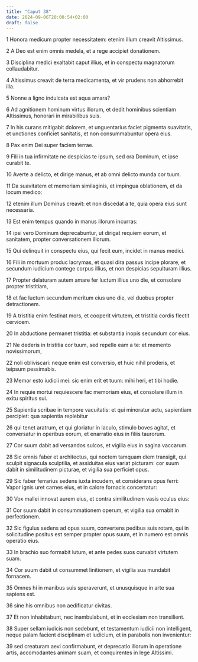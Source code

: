 ```yaml
---
title: "Caput 38"
date: 2024-09-06T20:00:54+02:00
draft: false
---
```



1 Honora medicum propter necessitatem: etenim illum creavit Altissimus.

2 A Deo est enim omnis medela, et a rege accipiet donationem.

3 Disciplina medici exaltabit caput illius, et in conspectu magnatorum collaudabitur.

4 Altissimus creavit de terra medicamenta, et vir prudens non abhorrebit illa.

5 Nonne a ligno indulcata est aqua amara?

6 Ad agnitionem hominum virtus illorum, et dedit hominibus scientiam Altissimus, honorari in mirabilibus suis.

7 In his curans mitigabit dolorem, et unguentarius faciet pigmenta suavitatis, et unctiones conficiet sanitatis, et non consummabuntur opera eius.

8 Pax enim Dei super faciem terrae.

9 Fili in tua infirmitate ne despicias te ipsum, sed ora Dominum, et ipse curabit te.

10 Averte a delicto, et dirige manus, et ab omni delicto munda cor tuum.

11 Da suavitatem et memoriam similaginis, et impingua oblationem, et da locum medico:

12 etenim illum Dominus creavit: et non discedat a te, quia opera eius sunt necessaria.

13 Est enim tempus quando in manus illorum incurras:

14 ipsi vero Dominum deprecabuntur, ut dirigat requiem eorum, et sanitatem, propter conversationem illorum.

15 Qui delinquit in conspectu eius, qui fecit eum, incidet in manus medici.

16 Fili in mortuum produc lacrymas, et quasi dira passus incipe plorare, et secundum iudicium contege corpus illius, et non despicias sepulturam illius.

17 Propter delaturam autem amare fer luctum illius uno die, et consolare propter tristitiam,

18 et fac luctum secundum meritum eius uno die, vel duobus propter detractionem.

19 A tristitia enim festinat mors, et cooperit virtutem, et tristitia cordis flectit cervicem.

20 In abductione permanet tristitia: et substantia inopis secundum cor eius.

21 Ne dederis in tristitia cor tuum, sed repelle eam a te: et memento novissimorum,

22 noli obliviscari: neque enim est conversio, et huic nihil proderis, et teipsum pessimabis.

23 Memor esto iudicii mei: sic enim erit et tuum: mihi heri, et tibi hodie.

24 In requie mortui requiescere fac memoriam eius, et consolare illum in exitu spiritus sui.

25 Sapientia scribae in tempore vacuitatis: et qui minoratur actu, sapientiam percipiet: qua sapientia replebitur

26 qui tenet aratrum, et qui gloriatur in iaculo, stimulo boves agitat, et conversatur in operibus eorum, et enarratio eius in filiis taurorum.

27 Cor suum dabit ad versandos sulcos, et vigilia eius in sagina vaccarum.

28 Sic omnis faber et architectus, qui noctem tamquam diem transigit, qui sculpit signacula sculptilia, et assiduitas eius variat picturam: cor suum dabit in similitudinem picturae, et vigilia sua perficiet opus.

29 Sic faber ferrarius sedens iuxta incudem, et considerans opus ferri: Vapor ignis uret carnes eius, et in calore fornacis concertatur:

30 Vox mallei innovat aurem eius, et contra similitudinem vasis oculus eius:

31 Cor suum dabit in consummationem operum, et vigilia sua ornabit in perfectionem.

32 Sic figulus sedens ad opus suum, convertens pedibus suis rotam, qui in solicitudine positus est semper propter opus suum, et in numero est omnis operatio eius.

33 In brachio suo formabit lutum, et ante pedes suos curvabit virtutem suam.

34 Cor suum dabit ut consummet linitionem, et vigilia sua mundabit fornacem.

35 Omnes hi in manibus suis speraverunt, et unusquisque in arte sua sapiens est.

36 sine his omnibus non aedificatur civitas.

37 Et non inhabitabunt, nec inambulabunt, et in ecclesiam non transilient.

38 Super sellam iudicis non sedebunt, et testamentum iudicii non intelligent, neque palam facient disciplinam et iudicium, et in parabolis non invenientur:

39 sed creaturam aevi confirmabunt, et deprecatio illorum in operatione artis, accomodantes animam suam, et conquirentes in lege Altissimi.

